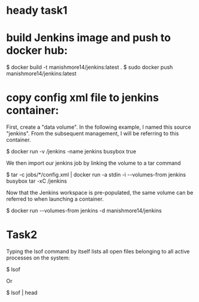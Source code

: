 # heady task1

# build Jenkins image and push to docker hub: 

$ docker build -t manishmore14/jenkins:latest .
$ sudo docker push manishmore14/jenkins:latest

# copy config xml file to jenkins container:

First, create a "data volume". In the following example, I named this source "jenkins". From the subsequent management, I will be referring to this container.

$ docker run -v /jenkins -name jenkins busybox true

We then import our jenkins job by linking the volume to a tar command

$ tar -c jobs/*/config.xml | docker run -a stdin -i --volumes-from jenkins busybox tar -xC /jenkins

Now that the Jenkins workspace is pre-populated, the same volume can be referred to when launching a container.

$ docker run --volumes-from jenkins -d manishmore14/jenkins

# Task2

Typing the lsof command by itself lists all open files belonging to all active processes on the system:

$ lsof

Or 

$ lsof | head
